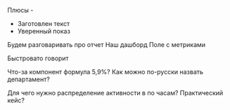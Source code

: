 Плюсы - 
- Заготовлен текст
- Уверенный показ

Будем разговаривать про отчет
Наш дашборд
Поле с метриками

Быстровато говорит

Что-за компонент формула 5,9%?
Как можно по-русски назвать департамент?

Для чего нужно распределение активности в по часам? Практический кейс?